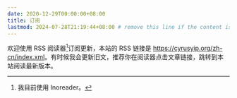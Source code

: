 ```yaml
---
date: 2020-12-29T00:00:00+08:00
title: 订阅
lastmod: 2024-07-28T21:19:44+08:00 # remove this line if the content is actually changed
---
```


欢迎使用 RSS 阅读器[^qi]订阅更新，本站的 RSS 链接是 <https://cyrusyip.org/zh-cn/index.xml>。有时候我会更新旧文，推荐你在阅读器点击文章链接，跳转到本站阅读最新版本。

[^qi]: 我目前使用 Inoreader。